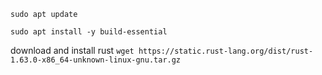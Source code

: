`sudo apt update`

`sudo apt install -y build-essential`

download and install rust
`wget https://static.rust-lang.org/dist/rust-1.63.0-x86_64-unknown-linux-gnu.tar.gz`
